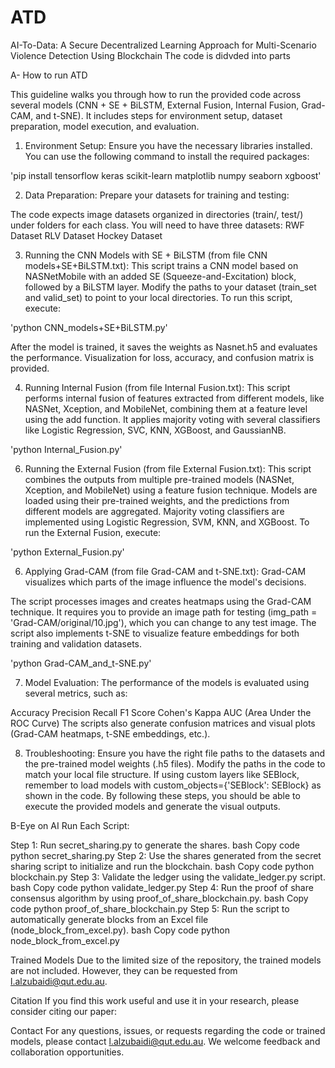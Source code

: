 # ATD
AI-To-Data: A Secure Decentralized Learning Approach for Multi-Scenario Violence Detection Using Blockchain
The code is didvded into parts 

A- How to run ATD

This guideline walks you through how to run the provided code across several models (CNN + SE + BiLSTM, External Fusion, Internal Fusion, Grad-CAM, and t-SNE). It includes steps for environment setup, dataset preparation, model execution, and evaluation.


1. Environment Setup:
Ensure you have the necessary libraries installed. You can use the following command to install the required packages:

'pip install tensorflow keras scikit-learn matplotlib numpy seaborn xgboost'

2. Data Preparation:
Prepare your datasets for training and testing:

The code expects image datasets organized in directories (train/, test/) under folders for each class.
You will need to have three datasets:
RWF Dataset
RLV Dataset
Hockey Dataset


3. Running the CNN Models with SE + BiLSTM (from file CNN models+SE+BiLSTM.txt):
This script trains a CNN model based on NASNetMobile with an added SE (Squeeze-and-Excitation) block, followed by a BiLSTM layer.
Modify the paths to your dataset (train_set and valid_set) to point to your local directories.
To run this script, execute:

'python CNN_models+SE+BiLSTM.py'


After the model is trained, it saves the weights as Nasnet.h5 and evaluates the performance. Visualization for loss, accuracy, and confusion matrix is provided.

4. Running Internal Fusion (from file Internal Fusion.txt):
This script performs internal fusion of features extracted from different models, like NASNet, Xception, and MobileNet, combining them at a feature level using the add function.
It applies majority voting with several classifiers like Logistic Regression, SVC, KNN, XGBoost, and GaussianNB.

'python Internal_Fusion.py'


6. Running the External Fusion (from file External Fusion.txt):
This script combines the outputs from multiple pre-trained models (NASNet, Xception, and MobileNet) using a feature fusion technique.
Models are loaded using their pre-trained weights, and the predictions from different models are aggregated.
Majority voting classifiers are implemented using Logistic Regression, SVM, KNN, and XGBoost.
To run the External Fusion, execute:

'python External_Fusion.py'

6. Applying Grad-CAM (from file Grad-CAM and t-SNE.txt):
Grad-CAM visualizes which parts of the image influence the model's decisions.

The script processes images and creates heatmaps using the Grad-CAM technique.
It requires you to provide an image path for testing (img_path = 'Grad-CAM/original/10.jpg'), which you can change to any test image.
The script also implements t-SNE to visualize feature embeddings for both training and validation datasets.

'python Grad-CAM_and_t-SNE.py'


7. Model Evaluation:
The performance of the models is evaluated using several metrics, such as:

Accuracy
Precision
Recall
F1 Score
Cohen's Kappa
AUC (Area Under the ROC Curve)
The scripts also generate confusion matrices and visual plots (Grad-CAM heatmaps, t-SNE embeddings, etc.).

8. Troubleshooting:
Ensure you have the right file paths to the datasets and the pre-trained model weights (.h5 files).
Modify the paths in the code to match your local file structure.
If using custom layers like SEBlock, remember to load models with custom_objects={'SEBlock': SEBlock} as shown in the code.
By following these steps, you should be able to execute the provided models and generate the visual outputs.



B-Eye on AI
Run Each Script:

Step 1: Run secret_sharing.py to generate the shares.
bash
Copy code
python secret_sharing.py
Step 2: Use the shares generated from the secret sharing script to initialize and run the blockchain.
bash
Copy code
python blockchain.py
Step 3: Validate the ledger using the validate_ledger.py script.
bash
Copy code
python validate_ledger.py
Step 4: Run the proof of share consensus algorithm by using proof_of_share_blockchain.py.
bash
Copy code
python proof_of_share_blockchain.py
Step 5: Run the script to automatically generate blocks from an Excel file (node_block_from_excel.py).
bash
Copy code
python node_block_from_excel.py


Trained Models Due to the limited size of the repository, the trained models are not included. However, they can be requested from l.alzubaidi@qut.edu.au.

Citation If you find this work useful and use it in your research, please consider citing our paper:

Contact For any questions, issues, or requests regarding the code or trained models, please contact l.alzubaidi@qut.edu.au. We welcome feedback and collaboration opportunities.
